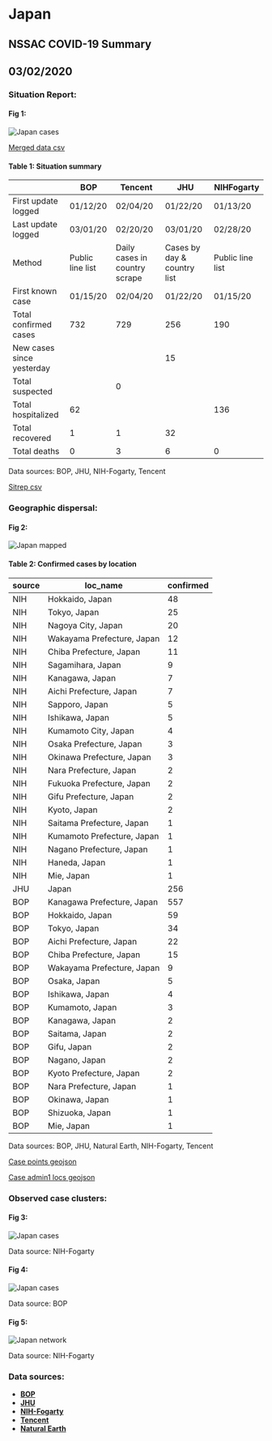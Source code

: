 # Japan
## NSSAC COVID-19 Summary
## 03/02/2020



### Situation Report:
#### Fig 1:
![Japan cases](../merged_histories/Japan_merged_histories.png)

[Merged data csv](https://github.com/SchlittDataSci/SchlittDataSci.github.io/blob/master/data/tables/Japan_merged_daily.csv)

#### Table 1: Situation summary


|                           | BOP              | Tencent                       | JHU                         | NIHFogarty       |
|---------------------------|------------------|-------------------------------|-----------------------------|------------------|
| First update logged       | 01/12/20         | 02/04/20                      | 01/22/20                    | 01/13/20         |
| Last update logged        | 03/01/20         | 02/20/20                      | 03/01/20                    | 02/28/20         |
| Method                    | Public line list | Daily cases in country scrape | Cases by day & country list | Public line list |
| First known case          | 01/15/20         | 02/04/20                      | 01/22/20                    | 01/15/20         |
| Total confirmed cases     | 732              | 729                           | 256                         | 190              |
| New cases since yesterday |                  |                               | 15                          |                  |
| Total suspected           |                  | 0                             |                             |                  |
| Total hospitalized        | 62               |                               |                             | 136              |
| Total recovered           | 1                | 1                             | 32                          |                  |
| Total deaths              | 0                | 3                             | 6                           | 0                |

Data sources: BOP, JHU, NIH-Fogarty, Tencent


[Sitrep csv](https://github.com/SchlittDataSci/SchlittDataSci.github.io/blob/master/data/tables/Japan_sitrep.csv)

### Geographic dispersal:
#### Fig 2:
![Japan mapped](../case_locs/Japan_case_locs.png)

#### Table 2: Confirmed cases by location


| source   | loc_name                   |   confirmed |
|----------|----------------------------|-------------|
| NIH      | Hokkaido, Japan            |          48 |
| NIH      | Tokyo, Japan               |          25 |
| NIH      | Nagoya City, Japan         |          20 |
| NIH      | Wakayama Prefecture, Japan |          12 |
| NIH      | Chiba Prefecture, Japan    |          11 |
| NIH      | Sagamihara, Japan          |           9 |
| NIH      | Kanagawa, Japan            |           7 |
| NIH      | Aichi Prefecture, Japan    |           7 |
| NIH      | Sapporo, Japan             |           5 |
| NIH      | Ishikawa, Japan            |           5 |
| NIH      | Kumamoto City, Japan       |           4 |
| NIH      | Osaka Prefecture, Japan    |           3 |
| NIH      | Okinawa Prefecture, Japan  |           3 |
| NIH      | Nara Prefecture, Japan     |           2 |
| NIH      | Fukuoka Prefecture, Japan  |           2 |
| NIH      | Gifu Prefecture, Japan     |           2 |
| NIH      | Kyoto, Japan               |           2 |
| NIH      | Saitama Prefecture, Japan  |           1 |
| NIH      | Kumamoto Prefecture, Japan |           1 |
| NIH      | Nagano Prefecture, Japan   |           1 |
| NIH      | Haneda, Japan              |           1 |
| NIH      | Mie, Japan                 |           1 |
| JHU      | Japan                      |         256 |
| BOP      | Kanagawa Prefecture, Japan |         557 |
| BOP      | Hokkaido, Japan            |          59 |
| BOP      | Tokyo, Japan               |          34 |
| BOP      | Aichi Prefecture, Japan    |          22 |
| BOP      | Chiba Prefecture, Japan    |          15 |
| BOP      | Wakayama Prefecture, Japan |           9 |
| BOP      | Osaka, Japan               |           5 |
| BOP      | Ishikawa, Japan            |           4 |
| BOP      | Kumamoto, Japan            |           3 |
| BOP      | Kanagawa, Japan            |           2 |
| BOP      | Saitama, Japan             |           2 |
| BOP      | Gifu, Japan                |           2 |
| BOP      | Nagano, Japan              |           2 |
| BOP      | Kyoto Prefecture, Japan    |           2 |
| BOP      | Nara Prefecture, Japan     |           1 |
| BOP      | Okinawa, Japan             |           1 |
| BOP      | Shizuoka, Japan            |           1 |
| BOP      | Mie, Japan                 |           1 |

Data sources: BOP, JHU, Natural Earth, NIH-Fogarty, Tencent


[Case points geojson](https://github.com/SchlittDataSci/SchlittDataSci.github.io/blob/master/data/shapes/Japan_case_locs.geojson)

[Case admin1 locs geojson](https://github.com/SchlittDataSci/SchlittDataSci.github.io/blob/master/data/shapes/Japan_admin1_locs.geojson)

### Observed case clusters:
#### Fig 3:
![Japan cases](../cluster_analysis/Japan_imported_cases_NIHFogarty.png)



Data source: NIH-Fogarty


#### Fig 4:
![Japan cases](../cluster_analysis/Japan_imported_cases_BOP.png)



Data source: BOP


#### Fig 5:
![Japan network](../autochthonous_networks/Japan_network.png)



Data source: NIH-Fogarty


### Data sources:
* **[BOP](https://github.com/beoutbreakprepared/nCoV2019)**
* **[JHU](https://github.com/CSSEGISandData/COVID-19)** 
* **[NIH-Fogarty](https://docs.google.com/spreadsheets/d/1jS24DjSPVWa4iuxuD4OAXrE3QeI8c9BC1hSlqr-NMiU/edit#gid=1187587451)** 
* **[Tencent](https://news.qq.com/zt2020/page/feiyan.htm)**
* **[Natural Earth](https://www.naturalearthdata.com/forums/forum/natural-earth-map-data/cultural-vectors/admin-1-states-provinces-and-their-boundaries/)**

<!-- Global site tag (gtag.js) - Google Analytics -->
<script async src="https://www.googletagmanager.com/gtag/js?id=UA-158816269-1"></script>
<script>
  window.dataLayer = window.dataLayer || [];
  function gtag(){dataLayer.push(arguments);}
  gtag('js', new Date());

  gtag('config', 'UA-158816269-1');
</script>